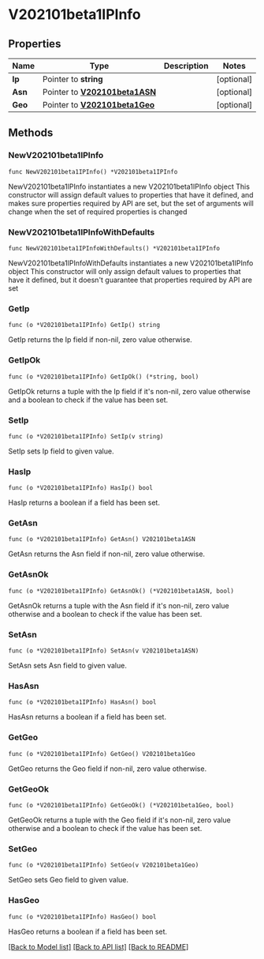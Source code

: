 # V202101beta1IPInfo

## Properties

Name | Type | Description | Notes
------------ | ------------- | ------------- | -------------
**Ip** | Pointer to **string** |  | [optional] 
**Asn** | Pointer to [**V202101beta1ASN**](V202101beta1ASN.md) |  | [optional] 
**Geo** | Pointer to [**V202101beta1Geo**](V202101beta1Geo.md) |  | [optional] 

## Methods

### NewV202101beta1IPInfo

`func NewV202101beta1IPInfo() *V202101beta1IPInfo`

NewV202101beta1IPInfo instantiates a new V202101beta1IPInfo object
This constructor will assign default values to properties that have it defined,
and makes sure properties required by API are set, but the set of arguments
will change when the set of required properties is changed

### NewV202101beta1IPInfoWithDefaults

`func NewV202101beta1IPInfoWithDefaults() *V202101beta1IPInfo`

NewV202101beta1IPInfoWithDefaults instantiates a new V202101beta1IPInfo object
This constructor will only assign default values to properties that have it defined,
but it doesn't guarantee that properties required by API are set

### GetIp

`func (o *V202101beta1IPInfo) GetIp() string`

GetIp returns the Ip field if non-nil, zero value otherwise.

### GetIpOk

`func (o *V202101beta1IPInfo) GetIpOk() (*string, bool)`

GetIpOk returns a tuple with the Ip field if it's non-nil, zero value otherwise
and a boolean to check if the value has been set.

### SetIp

`func (o *V202101beta1IPInfo) SetIp(v string)`

SetIp sets Ip field to given value.

### HasIp

`func (o *V202101beta1IPInfo) HasIp() bool`

HasIp returns a boolean if a field has been set.

### GetAsn

`func (o *V202101beta1IPInfo) GetAsn() V202101beta1ASN`

GetAsn returns the Asn field if non-nil, zero value otherwise.

### GetAsnOk

`func (o *V202101beta1IPInfo) GetAsnOk() (*V202101beta1ASN, bool)`

GetAsnOk returns a tuple with the Asn field if it's non-nil, zero value otherwise
and a boolean to check if the value has been set.

### SetAsn

`func (o *V202101beta1IPInfo) SetAsn(v V202101beta1ASN)`

SetAsn sets Asn field to given value.

### HasAsn

`func (o *V202101beta1IPInfo) HasAsn() bool`

HasAsn returns a boolean if a field has been set.

### GetGeo

`func (o *V202101beta1IPInfo) GetGeo() V202101beta1Geo`

GetGeo returns the Geo field if non-nil, zero value otherwise.

### GetGeoOk

`func (o *V202101beta1IPInfo) GetGeoOk() (*V202101beta1Geo, bool)`

GetGeoOk returns a tuple with the Geo field if it's non-nil, zero value otherwise
and a boolean to check if the value has been set.

### SetGeo

`func (o *V202101beta1IPInfo) SetGeo(v V202101beta1Geo)`

SetGeo sets Geo field to given value.

### HasGeo

`func (o *V202101beta1IPInfo) HasGeo() bool`

HasGeo returns a boolean if a field has been set.


[[Back to Model list]](../README.md#documentation-for-models) [[Back to API list]](../README.md#documentation-for-api-endpoints) [[Back to README]](../README.md)


